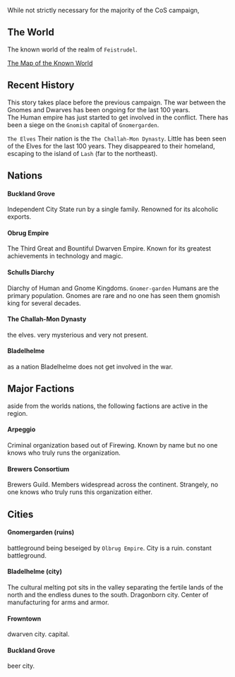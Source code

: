 
While not strictly necessary for the majority of the CoS campaign, 
## The World

The known world of the realm of `Feistrudel`.

[The Map of the Known World](Fleistrudel-map-sept21-2023.png)

## Recent History

This story takes place before the previous campaign.
The war between the Gnomes and Dwarves has been ongoing for the last 100 years.  
The Human empire has just started to get involved in the conflict.
There has been a siege on the `Gnomish` capital of `Gnomergarden`.

`The Elves`
Their nation is the `The Challah-Mon Dynasty`.  Little has been seen of the Elves for the last 100 years.  They disappeared to their homeland, escaping to the island of `Lash` (far to the northeast). 

## Nations 

#### Buckland Grove
Independent City State run by a single family.
Renowned for its alcoholic exports.
#### Obrug Empire
The Third Great and Bountiful Dwarven Empire.
Known for its greatest achievements in technology and magic.
#### Schulls Diarchy
Diarchy of Human and Gnome Kingdoms. `Gnomer-garden`
Humans are the primary population.
Gnomes are rare and no one has seen them gnomish king for several decades.
#### The Challah-Mon Dynasty
the elves. very mysterious and very not present.

#### Bladelhelme
as a nation Bladelhelme does not get involved in the war.

## Major Factions
aside from the worlds nations, the following factions are active in the region.
#### Arpeggio
Criminal organization based out of Firewing.
Known by name but no one knows who truly runs the organization.
#### Brewers Consortium
Brewers Guild.  Members widespread across the continent.
Strangely, no one knows who truly runs this organization either.
##  Cities

#### Gnomergarden (ruins)
battleground being beseiged by `Olbrug Empire`.
City is a ruin. constant battleground.

#### Bladelhelme (city)
The cultural melting pot sits in the valley separating the fertile lands of the north and the endless dunes to the south.  Dragonborn city.  Center of manufacturing for arms and armor.

#### Frowntown
dwarven city. capital.

#### Buckland Grove
beer city.  

